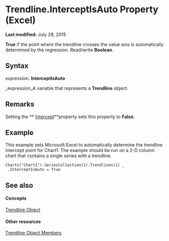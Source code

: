 
# Trendline.InterceptIsAuto Property (Excel)

 **Last modified:** July 28, 2015

 **True** if the point where the trendline crosses the value axis is automatically determined by the regression. Read/write **Boolean**.

## Syntax

 _expression_. **InterceptIsAuto**

 _expression_A variable that represents a  **Trendline** object.


## Remarks

Setting the  ** [Intercept](ec5ea945-59d7-3ec2-42cd-95c7031880e8.md)**property sets this property to  **False**.


## Example

This example sets Microsoft Excel to automatically determine the trendline intercept point for Chart1. The example should be run on a 2-D column chart that contains a single series with a trendline.


```
Charts("Chart1").SeriesCollection(1).Trendlines(1) _ 
 .InterceptIsAuto = True
```


## See also


#### Concepts


 [Trendline Object](5c04b065-57f4-a059-7c22-50612bd727ea.md)
#### Other resources


 [Trendline Object Members](b63cecc4-6151-f66c-8d73-9f66850046b1.md)
